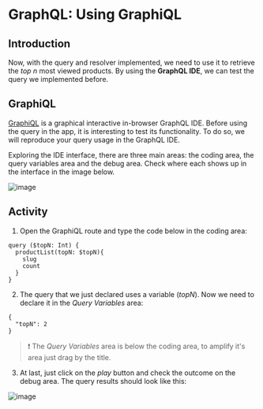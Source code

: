 # GraphQL: Using GraphiQL

## Introduction

Now, with the query and resolver implemented, we need to use it to retrieve the _top n_ most viewed products. By using the **GraphQL IDE**, we can test the query we implemented before.

## GraphiQL

[GraphiQL](https://github.com/graphql/graphiql) is a graphical interactive in-browser GraphQL IDE. Before using the query in the app, it is interesting to test its functionality. To do so, we will reproduce your query usage in the GraphQL IDE.

Exploring the IDE interface, there are three main areas: the coding area, the query variables area and the debug area. Check where each shows up in the interface in the image below.

![image](https://user-images.githubusercontent.com/43679629/83764107-e900ea80-a64f-11ea-969f-116ea896fe2d.png)

## Activity

1. Open the GraphiQL route and type the code below in the coding area:

```
query ($topN: Int) {
  productList(topN: $topN){
    slug
    count
  }
}
```

2. The query that we just declared uses a variable (_topN_). Now we need to declare it in the _Query Variables_ area:

```
{
  "topN": 2
}
```

> :exclamation: The _Query Variables_ area is below the coding area, to amplify it's area just drag by the title.

3. At last, just click on the _play_ button and check the outcome on the debug area. The query results should look like this:

![image](https://user-images.githubusercontent.com/43679629/83763622-4c3e4d00-a64f-11ea-9615-435811d411c6.png)
